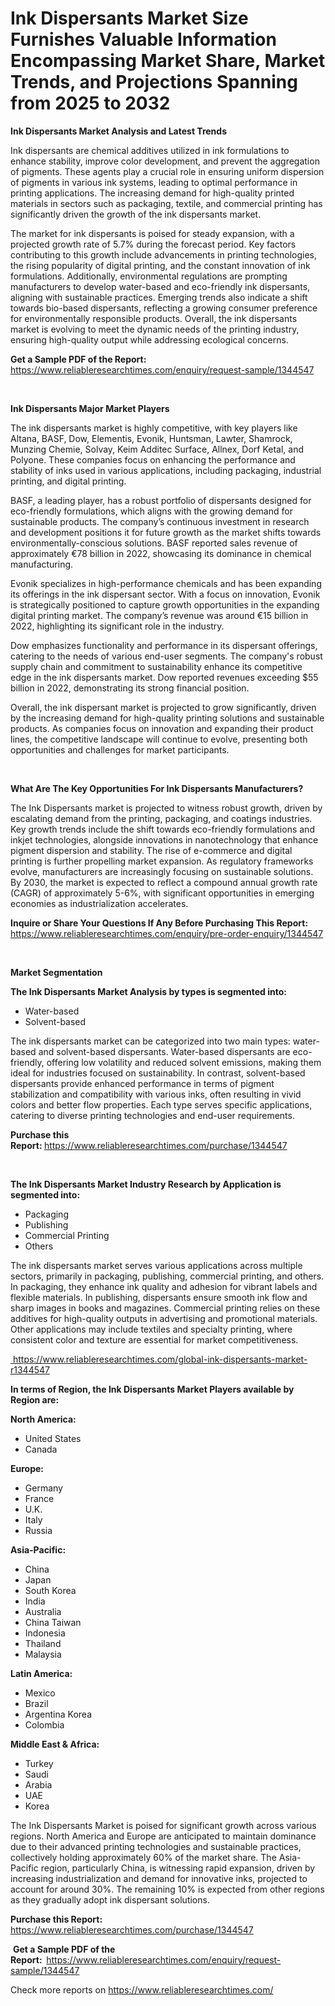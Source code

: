<p><h1>Ink Dispersants Market Size Furnishes Valuable Information Encompassing Market Share, Market Trends, and Projections Spanning from 2025 to 2032</h1></p><p><strong>Ink Dispersants Market Analysis and Latest Trends</strong></p>
<p><p>Ink dispersants are chemical additives utilized in ink formulations to enhance stability, improve color development, and prevent the aggregation of pigments. These agents play a crucial role in ensuring uniform dispersion of pigments in various ink systems, leading to optimal performance in printing applications. The increasing demand for high-quality printed materials in sectors such as packaging, textile, and commercial printing has significantly driven the growth of the ink dispersants market.</p><p>The market for ink dispersants is poised for steady expansion, with a projected growth rate of 5.7% during the forecast period. Key factors contributing to this growth include advancements in printing technologies, the rising popularity of digital printing, and the constant innovation of ink formulations. Additionally, environmental regulations are prompting manufacturers to develop water-based and eco-friendly ink dispersants, aligning with sustainable practices. Emerging trends also indicate a shift towards bio-based dispersants, reflecting a growing consumer preference for environmentally responsible products. Overall, the ink dispersants market is evolving to meet the dynamic needs of the printing industry, ensuring high-quality output while addressing ecological concerns.</p></p>
<p><strong>Get a Sample PDF of the Report:&nbsp;</strong> <a href="https://www.reliableresearchtimes.com/enquiry/request-sample/1344547?utm_campaign=3088&utm_medium=2&utm_source=Github&utm_content=ia&utm_term=24032025&utm_id=ink-dispersants">https://www.reliableresearchtimes.com/enquiry/request-sample/1344547</a></p>
<p>&nbsp;</p>
<p><strong>Ink Dispersants Major Market Players</strong></p>
<p><p>The ink dispersants market is highly competitive, with key players like Altana, BASF, Dow, Elementis, Evonik, Huntsman, Lawter, Shamrock, Munzing Chemie, Solvay, Keim Additec Surface, Allnex, Dorf Ketal, and Polyone. These companies focus on enhancing the performance and stability of inks used in various applications, including packaging, industrial printing, and digital printing.</p><p>BASF, a leading player, has a robust portfolio of dispersants designed for eco-friendly formulations, which aligns with the growing demand for sustainable products. The company’s continuous investment in research and development positions it for future growth as the market shifts towards environmentally-conscious solutions. BASF reported sales revenue of approximately €78 billion in 2022, showcasing its dominance in chemical manufacturing.</p><p>Evonik specializes in high-performance chemicals and has been expanding its offerings in the ink dispersant sector. With a focus on innovation, Evonik is strategically positioned to capture growth opportunities in the expanding digital printing market. The company’s revenue was around €15 billion in 2022, highlighting its significant role in the industry.</p><p>Dow emphasizes functionality and performance in its dispersant offerings, catering to the needs of various end-user segments. The company's robust supply chain and commitment to sustainability enhance its competitive edge in the ink dispersants market. Dow reported revenues exceeding $55 billion in 2022, demonstrating its strong financial position.</p><p>Overall, the ink dispersant market is projected to grow significantly, driven by the increasing demand for high-quality printing solutions and sustainable products. As companies focus on innovation and expanding their product lines, the competitive landscape will continue to evolve, presenting both opportunities and challenges for market participants.</p></p>
<p>&nbsp;</p>
<p><strong>What Are The Key Opportunities For Ink Dispersants Manufacturers?</strong></p>
<p><p>The Ink Dispersants market is projected to witness robust growth, driven by escalating demand from the printing, packaging, and coatings industries. Key growth trends include the shift towards eco-friendly formulations and inkjet technologies, alongside innovations in nanotechnology that enhance pigment dispersion and stability. The rise of e-commerce and digital printing is further propelling market expansion. As regulatory frameworks evolve, manufacturers are increasingly focusing on sustainable solutions. By 2030, the market is expected to reflect a compound annual growth rate (CAGR) of approximately 5-6%, with significant opportunities in emerging economies as industrialization accelerates.</p></p>
<p><strong>Inquire or Share Your Questions If Any Before Purchasing This Report:</strong> <a href="https://www.reliableresearchtimes.com/enquiry/pre-order-enquiry/1344547?utm_campaign=3088&utm_medium=2&utm_source=Github&utm_content=ia&utm_term=24032025&utm_id=ink-dispersants">https://www.reliableresearchtimes.com/enquiry/pre-order-enquiry/1344547</a></p>
<p>&nbsp;</p>
<p><strong>Market Segmentation</strong></p>
<p><strong>The Ink Dispersants Market Analysis by types is segmented into:</strong></p>
<p><ul><li>Water-based</li><li>Solvent-based</li></ul></p>
<p><p>The ink dispersants market can be categorized into two main types: water-based and solvent-based dispersants. Water-based dispersants are eco-friendly, offering low volatility and reduced solvent emissions, making them ideal for industries focused on sustainability. In contrast, solvent-based dispersants provide enhanced performance in terms of pigment stabilization and compatibility with various inks, often resulting in vivid colors and better flow properties. Each type serves specific applications, catering to diverse printing technologies and end-user requirements.</p></p>
<p><strong>Purchase this Report:&nbsp;</strong><a href="https://www.reliableresearchtimes.com/purchase/1344547?utm_campaign=3088&utm_medium=2&utm_source=Github&utm_content=ia&utm_term=24032025&utm_id=ink-dispersants">https://www.reliableresearchtimes.com/purchase/1344547</a></p>
<p>&nbsp;</p>
<p><strong>The Ink Dispersants Market Industry Research by Application is segmented into:</strong></p>
<p><ul><li>Packaging</li><li>Publishing</li><li>Commercial Printing</li><li>Others</li></ul></p>
<p><p>The ink dispersants market serves various applications across multiple sectors, primarily in packaging, publishing, commercial printing, and others. In packaging, they enhance ink quality and adhesion for vibrant labels and flexible materials. In publishing, dispersants ensure smooth ink flow and sharp images in books and magazines. Commercial printing relies on these additives for high-quality outputs in advertising and promotional materials. Other applications may include textiles and specialty printing, where consistent color and texture are essential for market competitiveness.</p></p>
<p><a href="https://www.reliableresearchtimes.com/global-ink-dispersants-market-r1344547?utm_campaign=3088&utm_medium=2&utm_source=Github&utm_content=ia&utm_term=24032025&utm_id=ink-dispersants">&nbsp;https://www.reliableresearchtimes.com/global-ink-dispersants-market-r1344547</a></p>
<p><strong>In terms of Region, the Ink Dispersants Market Players available by Region are:</strong></p>
<p>
    <p> <strong> North America: </strong>
        <ul>
            <li>United States</li>
            <li>Canada</li>
        </ul>
        </p> 
    <p> <strong> Europe: </strong>
        <ul>
            <li>Germany</li>
            <li>France</li>
            <li>U.K.</li>
            <li>Italy</li>
            <li>Russia</li>
        </ul>
        </p> 
    <p> <strong> Asia-Pacific: </strong>
        <ul>
            <li>China</li>
            <li>Japan</li>
            <li>South Korea</li>
            <li>India</li>
            <li>Australia</li>
            <li>China Taiwan</li>
            <li>Indonesia</li>
            <li>Thailand</li>
            <li>Malaysia</li>
        </ul>
        </p> 
    <p> <strong> Latin America: </strong>
        <ul>
            <li>Mexico</li>
            <li>Brazil</li>
            <li>Argentina Korea</li>
            <li>Colombia</li>
        </ul>
        </p> 
    <p> <strong> Middle East & Africa: </strong>
        <ul>
            <li>Turkey</li>
            <li>Saudi</li>
            <li>Arabia</li>
            <li>UAE</li>
            <li>Korea</li>
        </ul>
    </p>
    </p>
<p><p>The Ink Dispersants Market is poised for significant growth across various regions. North America and Europe are anticipated to maintain dominance due to their advanced printing technologies and sustainable practices, collectively holding approximately 60% of the market share. The Asia-Pacific region, particularly China, is witnessing rapid expansion, driven by increasing industrialization and demand for innovative inks, projected to account for around 30%. The remaining 10% is expected from other regions as they gradually adopt ink dispersant solutions.</p></p>
<p><strong>Purchase this Report: </strong><a href="https://www.reliableresearchtimes.com/purchase/1344547?utm_campaign=3088&utm_medium=2&utm_source=Github&utm_content=ia&utm_term=24032025&utm_id=ink-dispersants">https://www.reliableresearchtimes.com/purchase/1344547</a></p>
<p>&nbsp;<strong>Get a Sample PDF of the Report:&nbsp;&nbsp;</strong><a href="https://www.reliableresearchtimes.com/enquiry/request-sample/1344547?utm_campaign=3088&utm_medium=2&utm_source=Github&utm_content=ia&utm_term=24032025&utm_id=ink-dispersants">https://www.reliableresearchtimes.com/enquiry/request-sample/1344547</a></p>
<p><strong></strong></p>
<p>Check more reports on <a href="https://www.reliableresearchtimes.com/?utm_campaign=3088&utm_medium=2&utm_source=Github&utm_content=ia&utm_term=24032025&utm_id=ink-dispersants">https://www.reliableresearchtimes.com/</a></p>